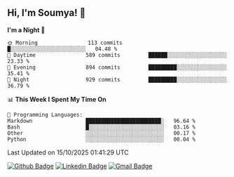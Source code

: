 ## Hi, I'm Soumya! 👋

<!--START_SECTION:waka-->
**I'm a Night 🦉** 

```text
🌞 Morning                113 commits         █░░░░░░░░░░░░░░░░░░░░░░░░   04.48 % 
🌆 Daytime                589 commits         ██████░░░░░░░░░░░░░░░░░░░   23.33 % 
🌃 Evening                894 commits         █████████░░░░░░░░░░░░░░░░   35.41 % 
🌙 Night                  929 commits         █████████░░░░░░░░░░░░░░░░   36.79 % 
```


📊 **This Week I Spent My Time On** 

```text
💬 Programming Languages: 
Markdown                 ████████████████████████░   96.64 % 
Bash                     █░░░░░░░░░░░░░░░░░░░░░░░░   03.16 % 
Other                    ░░░░░░░░░░░░░░░░░░░░░░░░░   00.17 % 
Python                   ░░░░░░░░░░░░░░░░░░░░░░░░░   00.04 % 
```


 Last Updated on 15/10/2025 01:41:29 UTC
<!--END_SECTION:waka-->

[![Github Badge](https://img.shields.io/badge/-rubyruins-grey?style=for-the-badge&logo=github&logoColor=white&link=https://github.com/rubyruins/)](https://www.github.com/rubyruins/) 
[![Linkedin Badge](https://img.shields.io/badge/-Soumya%20Parekh-0072b1?style=for-the-badge&logo=Linkedin&logoColor=white&link=https://www.linkedin.com/in/Soumya-Parekh/)](https://www.linkedin.com/in/Soumya-Parekh/) 
[![Gmail Badge](https://img.shields.io/badge/-soumyaparekh.me@gmail.com-c14438?style=for-the-badge&logo=Gmail&logoColor=white&link=mailto:soumyaparekh.me@gmail.com)](mailto:soumyaparekh.me@gmail.com) 

